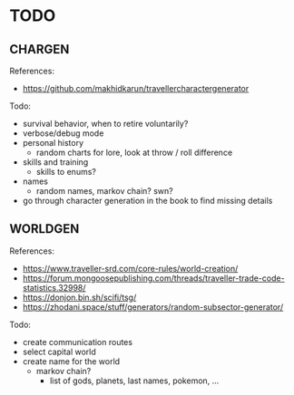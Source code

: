 # TODO

## CHARGEN

References:

- https://github.com/makhidkarun/travellercharactergenerator

Todo:

- survival behavior, when to retire voluntarily?
- verbose/debug mode
- personal history
  - random charts for lore, look at throw / roll difference
- skills and training
  - skills to enums?
- names
  - random names, markov chain? swn?
- go through character generation in the book to find missing details

## WORLDGEN

References:

- https://www.traveller-srd.com/core-rules/world-creation/
- https://forum.mongoosepublishing.com/threads/traveller-trade-code-statistics.32998/
- https://donjon.bin.sh/scifi/tsg/
- https://zhodani.space/stuff/generators/random-subsector-generator/

Todo:

- create communication routes
- select capital world
- create name for the world
  - markov chain?
    - list of gods, planets, last names, pokemon, ...
